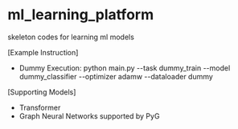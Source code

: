 # ml_learning_platform
skeleton codes for learning ml models


[Example Instruction]
- Dummy Execution: python main.py --task dummy_train --model dummy_classifier --optimizer adamw --dataloader dummy

[Supporting Models]
- Transformer
- Graph Neural Networks supported by PyG  


